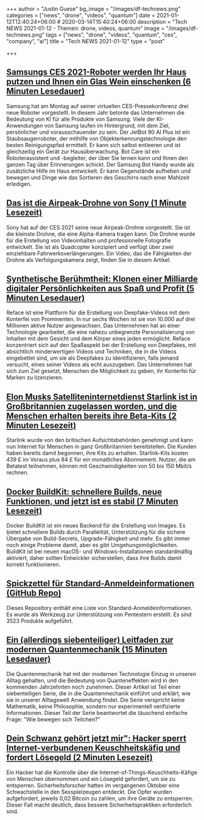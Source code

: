 +++
author = "Justin Guese"
bg_image = "/images/df-technews.png"
categories = ["news", "drone", "videos", "quantum"]
date = 2021-01-12T12:40:24+06:00 # 2020-03-14T15:40:24+06:00
description = "Tech NEWS 2021-01-12 - Themen: drone, videos, quantum"
image = "/images/df-technews.png"
tags = ["news", "drone", "videos", "quantum", "ces", "company", "ai"]
title = "Tech NEWS 2021-01-12"
type = "post"

+++

## [Samsungs CES 2021-Roboter werden Ihr Haus putzen und Ihnen ein Glas Wein einschenken (6 Minuten Lesedauer)](https://www.cnet.com/news/samsung-ces-2021-robots-will-clean-your-house-and-pour-you-a-glass-of-wine//1/01000176f647fbab-4cd9c7ce-b35c-4879-9846-981262d0f7b3-000000/cfVFq_kXY_s_YYSNDD0nPo6I_lkp0wJnCbg-PwZ9gZ0=175)

 Samsung hat am Montag auf seiner virtuellen CES-Pressekonferenz drei neue Roboter vorgestellt. In diesem Jahr betonte das Unternehmen die Bedeutung von KI für alle Produkte von Samsung. Viele der KI-Anwendungen von Samsung laufen im Hintergrund, mit dem Ziel, persönlicher und vorausschauender zu sein. Der JetBot 90 AI Plus ist ein Staubsaugerroboter, der mithilfe von Objekterkennungstechnologie den besten Reinigungspfad ermittelt. Er kann sich selbst entleeren und ist gleichzeitig ein Gerät zur Hausüberwachung. Bot Care ist ein Roboterassistent und -begleiter, der über Sie lernen kann und Ihnen den ganzen Tag über Erinnerungen schickt. Der Samsung Bot Handy wurde als zusätzliche Hilfe im Haus entwickelt. Er kann Gegenstände aufheben und bewegen und Dinge wie das Sortieren des Geschirrs nach einer Mahlzeit erledigen.

## [Das ist die Airpeak-Drohne von Sony (1 Minute Lesezeit)](https://www.theverge.com/2021/1/11/22225758/sony-airpeak-drone-alpha-photography-cameras-ces-2021-announcement/1/01000176f647fbab-4cd9c7ce-b35c-4879-9846-981262d0f7b3-000000/Oi2-qPyZQUtaly-5oTJp7x_YaefZl2z8JbW8kv6FfaM=175)

 Sony hat auf der CES 2021 seine neue Airpeak-Drohne vorgestellt. Sie ist die kleinste Drohne, die eine Alpha-Kamera tragen kann. Die Drohne wurde für die Erstellung von Videoinhalten und professionelle Fotografie entwickelt. Sie ist als Quadcopter konzipiert und verfügt über zwei einziehbare Fahrwerksverlängerungen. Ein Video, das die Fähigkeiten der Drohne als Verfolgungskamera zeigt, finden Sie in diesem Artikel.

## [Synthetische Berühmtheit: Klonen einer Milliarde digitaler Persönlichkeiten aus Spaß und Profit (5 Minuten Lesedauer)](https://www.forbes.com/sites/johnkoetsier/2021/01/11/synthetic-celebrity-cloning-a-billion-digital-selves-for-fun-and-profit/?sh=2365817c29d2/1/01000176f647fbab-4cd9c7ce-b35c-4879-9846-981262d0f7b3-000000/wso2O_smoK0CSv-2bSPU21hiKU_ji8RsEE8s4y7EJto=175)

 Reface ist eine Plattform für die Erstellung von Deepfake-Videos mit dem Konterfei von Prominenten. In nur sechs Wochen ist sie von 10.000 auf drei Millionen aktive Nutzer angewachsen. Das Unternehmen hat an einer Technologie gearbeitet, die eine nahezu unbegrenzte Personalisierung von Inhalten mit dem Gesicht und dem Körper eines jeden ermöglicht. Reface konzentriert sich auf den Spaßaspekt bei der Erstellung von Deepfakes, mit absichtlich minderwertigen Videos und Techniken, die in die Videos eingebettet sind, um sie als Deepfakes zu identifizieren, falls jemand versucht, eines seiner Videos als echt auszugeben. Das Unternehmen hat sich zum Ziel gesetzt, Menschen die Möglichkeit zu geben, ihr Konterfei für Marken zu lizenzieren.

## [Elon Musks Satelliteninternetdienst Starlink ist in Großbritannien zugelassen worden, und die Menschen erhalten bereits ihre Beta-Kits (2 Minuten Lesezeit)](https://www.businessinsider.com/starlink-beta-uk-elon-musk-spacex-satellite-broadband-2021-1/1/01000176f647fbab-4cd9c7ce-b35c-4879-9846-981262d0f7b3-000000/aajwQQVhOBYJDo6EG4ftQblHc3csvhJ2ueLiOp8WLIo=175)

 Starlink wurde von den britischen Aufsichtsbehörden genehmigt und kann nun Internet für Menschen in ganz Großbritannien bereitstellen. Die Kunden haben bereits damit begonnen, ihre Kits zu erhalten. Starlink-Kits kosten 439 £ im Voraus plus 84 £ für ein monatliches Abonnement. Nutzer, die am Betatest teilnehmen, können mit Geschwindigkeiten von 50 bis 150 Mbit/s rechnen.

## [Docker BuildKit: schnellere Builds, neue Funktionen, und jetzt ist es stabil (7 Minuten Lesezeit)](https://pythonspeed.com/articles/docker-buildkit//1/01000176f647fbab-4cd9c7ce-b35c-4879-9846-981262d0f7b3-000000/9BgxrU3Rmwq4GMrvLEnguM995onFa0im1MtXbKAgyCo=175)

 Docker BuildKit ist ein neues Backend für die Erstellung von Images. Es bietet schnellere Builds durch Parallelität, Unterstützung für die sichere Übergabe von Build-Secrets, Upgrade-Fähigkeit und mehr. Es gibt immer noch einige Probleme damit, aber es gibt Umgehungsmöglichkeiten. BuildKit ist bei neuen macOS- und Windows-Installationen standardmäßig aktiviert, daher sollten Entwickler sicherstellen, dass ihre Builds damit korrekt funktionieren.

## [Spickzettel für Standard-Anmeldeinformationen (GitHub Repo)](https://github.com/ihebski/DefaultCreds-cheat-sheet/1/01000176f647fbab-4cd9c7ce-b35c-4879-9846-981262d0f7b3-000000/bMe3LAwEvydCVfaTkaBpPWcUKasNQiYPywnIeAoIDwk=175)

 Dieses Repository enthält eine Liste von Standard-Anmeldeinformationen. Es wurde als Werkzeug zur Unterstützung von Pentestern erstellt. Es sind 3523 Produkte aufgeführt.

## [Ein (allerdings siebenteiliger) Leitfaden zur modernen Quantenmechanik (15 Minuten Lesedauer)](https://arstechnica.com/science/2021/01/the-curious-observers-guide-to-quantum-mechanics//1/01000176f647fbab-4cd9c7ce-b35c-4879-9846-981262d0f7b3-000000/nJMnkt-c4zkNZYAmWUPEPd1dt51_L8vgGEMLz13j49s=175)

 Die Quantenmechanik hat mit der modernen Technologie Einzug in unseren Alltag gehalten, und die Bedeutung von Quanteneffekten wird in den kommenden Jahrzehnten noch zunehmen. Dieser Artikel ist Teil einer siebenteiligen Serie, die in die Quantenmechanik einführt und erklärt, wie sie in unserer Alltagswelt Anwendung findet. Die Serie verspricht keine Mathematik, keine Philosophie, sondern nur experimentell verifizierte Informationen. Dieser Teil der Serie beantwortet die täuschend einfache Frage: "Wie bewegen sich Teilchen?"

## [Dein Schwanz gehört jetzt mir": Hacker sperrt Internet-verbundenen Keuschheitskäfig und fordert Lösegeld (2 Minuten Lesezeit)](https://www.vice.com/en/article/m7apnn/your-cock-is-mine-now-hacker-locks-internet-connected-chastity-cage-demands-ransom/1/01000176f647fbab-4cd9c7ce-b35c-4879-9846-981262d0f7b3-000000/pcwsJ1tNE6F3jAZjWnukxLufPjrFczRq-oovjJELlx0=175)

 Ein Hacker hat die Kontrolle über die Internet-of-Things-Keuschheits-Käfige von Menschen übernommen und ein Lösegeld gefordert, um sie zu entsperren. Sicherheitsforscher hatten im vergangenen Oktober eine Schwachstelle in den Sexspielzeugen entdeckt. Die Opfer wurden aufgefordert, jeweils 0,02 Bitcoin zu zahlen, um ihre Geräte zu entsperren. Dieser Fall macht deutlich, dass bessere Sicherheitspraktiken erforderlich sind.

